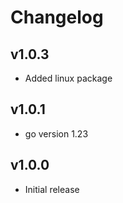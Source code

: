 # Changelog

## v1.0.3
- Added linux package

## v1.0.1
- go version 1.23

## v1.0.0

 - Initial release
